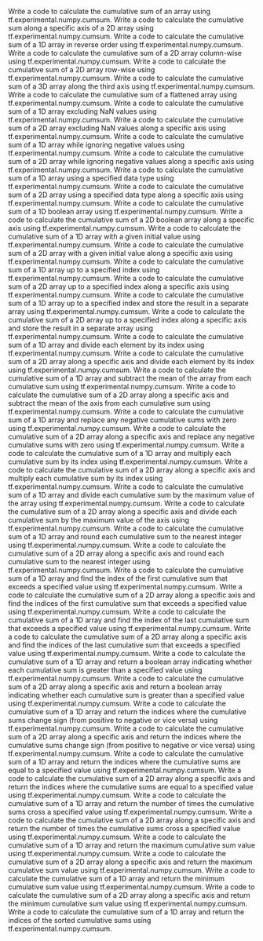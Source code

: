 Write a code to calculate the cumulative sum of an array using tf.experimental.numpy.cumsum.
Write a code to calculate the cumulative sum along a specific axis of a 2D array using tf.experimental.numpy.cumsum.
Write a code to calculate the cumulative sum of a 1D array in reverse order using tf.experimental.numpy.cumsum.
Write a code to calculate the cumulative sum of a 2D array column-wise using tf.experimental.numpy.cumsum.
Write a code to calculate the cumulative sum of a 2D array row-wise using tf.experimental.numpy.cumsum.
Write a code to calculate the cumulative sum of a 3D array along the third axis using tf.experimental.numpy.cumsum.
Write a code to calculate the cumulative sum of a flattened array using tf.experimental.numpy.cumsum.
Write a code to calculate the cumulative sum of a 1D array excluding NaN values using tf.experimental.numpy.cumsum.
Write a code to calculate the cumulative sum of a 2D array excluding NaN values along a specific axis using tf.experimental.numpy.cumsum.
Write a code to calculate the cumulative sum of a 1D array while ignoring negative values using tf.experimental.numpy.cumsum.
Write a code to calculate the cumulative sum of a 2D array while ignoring negative values along a specific axis using tf.experimental.numpy.cumsum.
Write a code to calculate the cumulative sum of a 1D array using a specified data type using tf.experimental.numpy.cumsum.
Write a code to calculate the cumulative sum of a 2D array using a specified data type along a specific axis using tf.experimental.numpy.cumsum.
Write a code to calculate the cumulative sum of a 1D boolean array using tf.experimental.numpy.cumsum.
Write a code to calculate the cumulative sum of a 2D boolean array along a specific axis using tf.experimental.numpy.cumsum.
Write a code to calculate the cumulative sum of a 1D array with a given initial value using tf.experimental.numpy.cumsum.
Write a code to calculate the cumulative sum of a 2D array with a given initial value along a specific axis using tf.experimental.numpy.cumsum.
Write a code to calculate the cumulative sum of a 1D array up to a specified index using tf.experimental.numpy.cumsum.
Write a code to calculate the cumulative sum of a 2D array up to a specified index along a specific axis using tf.experimental.numpy.cumsum.
Write a code to calculate the cumulative sum of a 1D array up to a specified index and store the result in a separate array using tf.experimental.numpy.cumsum.
Write a code to calculate the cumulative sum of a 2D array up to a specified index along a specific axis and store the result in a separate array using tf.experimental.numpy.cumsum.
Write a code to calculate the cumulative sum of a 1D array and divide each element by its index using tf.experimental.numpy.cumsum.
Write a code to calculate the cumulative sum of a 2D array along a specific axis and divide each element by its index using tf.experimental.numpy.cumsum.
Write a code to calculate the cumulative sum of a 1D array and subtract the mean of the array from each cumulative sum using tf.experimental.numpy.cumsum.
Write a code to calculate the cumulative sum of a 2D array along a specific axis and subtract the mean of the axis from each cumulative sum using tf.experimental.numpy.cumsum.
Write a code to calculate the cumulative sum of a 1D array and replace any negative cumulative sums with zero using tf.experimental.numpy.cumsum.
Write a code to calculate the cumulative sum of a 2D array along a specific axis and replace any negative cumulative sums with zero using tf.experimental.numpy.cumsum.
Write a code to calculate the cumulative sum of a 1D array and multiply each cumulative sum by its index using tf.experimental.numpy.cumsum.
Write a code to calculate the cumulative sum of a 2D array along a specific axis and multiply each cumulative sum by its index using tf.experimental.numpy.cumsum.
Write a code to calculate the cumulative sum of a 1D array and divide each cumulative sum by the maximum value of the array using tf.experimental.numpy.cumsum.
Write a code to calculate the cumulative sum of a 2D array along a specific axis and divide each cumulative sum by the maximum value of the axis using tf.experimental.numpy.cumsum.
Write a code to calculate the cumulative sum of a 1D array and round each cumulative sum to the nearest integer using tf.experimental.numpy.cumsum.
Write a code to calculate the cumulative sum of a 2D array along a specific axis and round each cumulative sum to the nearest integer using tf.experimental.numpy.cumsum.
Write a code to calculate the cumulative sum of a 1D array and find the index of the first cumulative sum that exceeds a specified value using tf.experimental.numpy.cumsum.
Write a code to calculate the cumulative sum of a 2D array along a specific axis and find the indices of the first cumulative sum that exceeds a specified value using tf.experimental.numpy.cumsum.
Write a code to calculate the cumulative sum of a 1D array and find the index of the last cumulative sum that exceeds a specified value using tf.experimental.numpy.cumsum.
Write a code to calculate the cumulative sum of a 2D array along a specific axis and find the indices of the last cumulative sum that exceeds a specified value using tf.experimental.numpy.cumsum.
Write a code to calculate the cumulative sum of a 1D array and return a boolean array indicating whether each cumulative sum is greater than a specified value using tf.experimental.numpy.cumsum.
Write a code to calculate the cumulative sum of a 2D array along a specific axis and return a boolean array indicating whether each cumulative sum is greater than a specified value using tf.experimental.numpy.cumsum.
Write a code to calculate the cumulative sum of a 1D array and return the indices where the cumulative sums change sign (from positive to negative or vice versa) using tf.experimental.numpy.cumsum.
Write a code to calculate the cumulative sum of a 2D array along a specific axis and return the indices where the cumulative sums change sign (from positive to negative or vice versa) using tf.experimental.numpy.cumsum.
Write a code to calculate the cumulative sum of a 1D array and return the indices where the cumulative sums are equal to a specified value using tf.experimental.numpy.cumsum.
Write a code to calculate the cumulative sum of a 2D array along a specific axis and return the indices where the cumulative sums are equal to a specified value using tf.experimental.numpy.cumsum.
Write a code to calculate the cumulative sum of a 1D array and return the number of times the cumulative sums cross a specified value using tf.experimental.numpy.cumsum.
Write a code to calculate the cumulative sum of a 2D array along a specific axis and return the number of times the cumulative sums cross a specified value using tf.experimental.numpy.cumsum.
Write a code to calculate the cumulative sum of a 1D array and return the maximum cumulative sum value using tf.experimental.numpy.cumsum.
Write a code to calculate the cumulative sum of a 2D array along a specific axis and return the maximum cumulative sum value using tf.experimental.numpy.cumsum.
Write a code to calculate the cumulative sum of a 1D array and return the minimum cumulative sum value using tf.experimental.numpy.cumsum.
Write a code to calculate the cumulative sum of a 2D array along a specific axis and return the minimum cumulative sum value using tf.experimental.numpy.cumsum.
Write a code to calculate the cumulative sum of a 1D array and return the indices of the sorted cumulative sums using tf.experimental.numpy.cumsum.